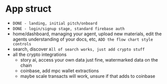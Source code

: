 # App struct

 - `DONE - landing, initial pitch/onboard` 
 - `DONE - login/signup stage, standard firebase auth`
 - home/dashboard, managing your agent, upload new materials, edit the agents understanding of your docs, etc, `ADD the flow chart style controls` 
 - search, discover `All of search works, just add crypto stuff`
 - all the crypto integrations
     - story ai, access your own data just fine, watermarked data on the chain 
     - coinbase, add mpc wallet extractions
     - maybe scale transacts will work, unsure if that adds to coinbase  
